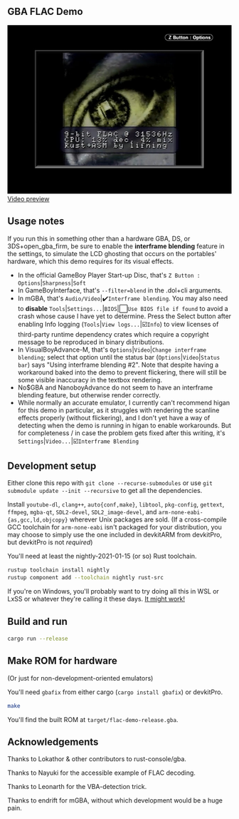 GBA FLAC Demo
----

[![Screenshot](https://github.com/lifning/gba-flac-demo/raw/readme-assets/suzanne_ve.gba_preview.jpg)<br>Video preview](https://github.com/lifning/gba-flac-demo/raw/readme-assets/suzanne_ve.gba_preview.mp4)

## Usage notes

If you run this in something other than a hardware GBA, DS, or 3DS+open_gba_firm, be sure to enable the **interframe blending** feature in the settings, to simulate the LCD ghosting that occurs on the portables' hardware, which this demo requires for its visual effects.
- In the official GameBoy Player Start-up Disc, that's `Z Button : Options`|`Sharpness`|`Soft`
- In GameBoyInterface, that's `--filter=blend` in the .dol+cli arguments.
- In mGBA, that's `Audio/Video`|:heavy_check_mark:`Interframe blending`. You may also need to **disable** `Tools`|`Settings...`|`BIOS`|:white_large_square:`Use BIOS file if found` to avoid a crash whose cause I have yet to determine. Press the Select button after enabling Info logging (`Tools`|`View logs...`|:ballot_box_with_check:`Info`) to view licenses of third-party runtime dependency crates which require a copyright message to be reproduced in binary distributions.
- In VisualBoyAdvance-M, that's `Options`|`Video`|`Change interframe blending`; select that option until the status bar (`Options`|`Video`|`Status bar`) says "Using interframe blending #2". Note that despite having a workaround baked into the demo to prevent flickering, there will still be some visible inaccuracy in the textbox rendering.
- No$GBA and NanoboyAdvance do not seem to have an interframe blending feature, but otherwise render correctly.
- While normally an accurate emulator, I currently can't recommend higan for this demo in particular, as it struggles with rendering the scanline effects properly (without flickering), and I don't yet have a way of detecting when the demo is running in higan to enable workarounds. But for completeness / in case the problem gets fixed after this writing, it's `Settings`|`Video...`|:ballot_box_with_check:`Interframe Blending`

## Development setup

Either clone this repo with `git clone --recurse-submodules` or use `git submodule update --init --recursive` to get all the dependencies.

Install `youtube-dl`, `clang++`, `auto{conf,make}`, `libtool`, `pkg-config`, `gettext`, `ffmpeg`, `mgba-qt`, `SDL2-devel`, `SDL2_image-devel`, and `arm-none-eabi-{as,gcc,ld,objcopy}` wherever Unix packages are sold. (If a cross-compile GCC toolchain for `arm-none-eabi` isn't packaged for your distribution, you may choose to simply use the one included in devkitARM from devkitPro, but devkitPro is not *required*)

You'll need at least the nightly-2021-01-15 (or so) Rust toolchain.
```sh
rustup toolchain install nightly
rustup component add --toolchain nightly rust-src
```

If you're on Windows, you'll probably want to try doing all this in WSL or LxSS or whatever they're calling it these days. [It might work!](https://ld-linux.so/)

## Build and run
```sh
cargo run --release
```

## Make ROM for hardware

(Or just for non-development-oriented emulators)

You'll need `gbafix` from either cargo (`cargo install gbafix`) or devkitPro.

```sh
make
```

You'll find the built ROM at `target/flac-demo-release.gba`.

## Acknowledgements
Thanks to Lokathor & other contributors to rust-console/gba.

Thanks to Nayuki for the accessible example of FLAC decoding.

Thanks to Leonarth for the VBA-detection trick.

Thanks to endrift for mGBA, without which development would be a huge pain.
